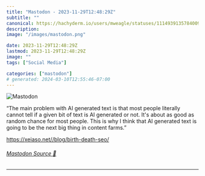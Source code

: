 ```yaml
---
title: "Mastodon - 2023-11-29T12:48:29Z"
subtitle: ""
canonical: https://hachyderm.io/users/mweagle/statuses/111493913578400968
description:
image: "/images/mastodon.png"

date: 2023-11-29T12:48:29Z
lastmod: 2023-11-29T12:48:29Z
image: ""
tags: ["Social Media"]

categories: ["mastodon"]
# generated: 2024-03-10T12:55:46-07:00
---
```

![Mastodon](/images/mastodon.png)

<p>“The main problem with AI generated text is that most people literally cannot tell if a given bit of text is AI generated or not. It&#39;s about as good as random chance for most people. This is why I think that AI generated text is going to be the next big thing in content farms.”</p><p><a href="https://xeiaso.net//blog/birth-death-seo/" target="_blank" rel="nofollow noopener noreferrer" translate="no"><span class="invisible">https://</span><span class="ellipsis">xeiaso.net//blog/birth-death-s</span><span class="invisible">eo/</span></a></p>


###### [Mastodon Source 🐘](https://hachyderm.io/@mweagle/111493913578400968)

___
